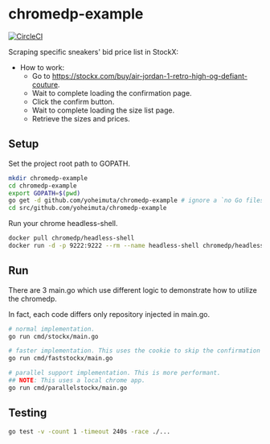# chromedp-example

[![CircleCI](https://circleci.com/gh/yoheimuta/chromedp-example.svg?style=svg)](https://circleci.com/gh/yoheimuta/chromedp-example)

Scraping specific sneakers' bid price list in StockX:

- How to work:
  - Go to https://stockx.com/buy/air-jordan-1-retro-high-og-defiant-couture.
  - Wait to complete loading the confirmation page.
  - Click the confirm button.
  - Wait to complete loading the size list page.
  - Retrieve the sizes and prices.

## Setup

Set the project root path to GOPATH.

```bash
mkdir chromedp-example
cd chromedp-example
export GOPATH=$(pwd)
go get -d github.com/yoheimuta/chromedp-example # ignore a `no Go files` error.
cd src/github.com/yoheimuta/chromedp-example
```

Run your chrome headless-shell.

```bash
docker pull chromedp/headless-shell
docker run -d -p 9222:9222 --rm --name headless-shell chromedp/headless-shell
```

## Run

There are 3 main.go which use different logic to demonstrate how to utilize the chromedp.

In fact, each code differs only repository injected in main.go.

```bash
# normal implementation.
go run cmd/stockx/main.go

# faster implementation. This uses the cookie to skip the confirmation page.
go run cmd/faststockx/main.go

# parallel support implementation. This is more performant.
## NOTE: This uses a local chrome app.
go run cmd/parallelstockx/main.go
```

## Testing

```bash
go test -v -count 1 -timeout 240s -race ./...
```
